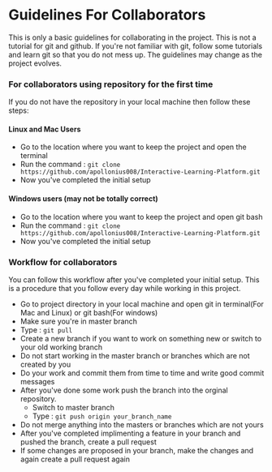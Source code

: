 # Guidelines For Collaborators
This is only a basic guidelines for collaborating in the project. This is not a tutorial for git and github. If you're not familiar with git, follow some tutorials and learn git so that you do not mess up. The guidelines may change as the project evolves.
### For collaborators using repository for the first time
If you do not have the repository in your local machine then follow these steps:
#### Linux and Mac Users
* Go to the location where you want to keep the project and open the terminal
* Run the command : `git clone https://github.com/apollonius008/Interactive-Learning-Platform.git`
* Now you've completed the initial setup
#### Windows users (may not be totally correct)
* Go to the location where you want to keep the project and open git bash
* Run the command : `git clone https://github.com/apollonius008/Interactive-Learning-Platform.git`
* Now you've completed the initial setup

### Workflow for collaborators
You can follow this workflow after you've completed your initial setup. This is a procedure that you follow every day while working in this project.
* Go to project directory in your local machine and open git in terminal(For Mac and Linux) or git bash(For windows)
* Make sure you're in master branch
* Type : `git pull`
* Create a new branch if you want to work on something new or switch to your old working branch
* Do not start working in the master branch or branches which are not created by you
* Do your work and commit them from time to time and write good commit messages
* After you've done some work push the branch into the orginal repository.
  * Switch to master branch
  * Type : `git push origin your_branch_name`
* Do not merge anything into the masters or branches which are not yours
* After you've completed implimenting a feature in your branch and pushed the branch, create a pull request
* If some changes are proposed in your branch, make the changes and again create a pull request again
